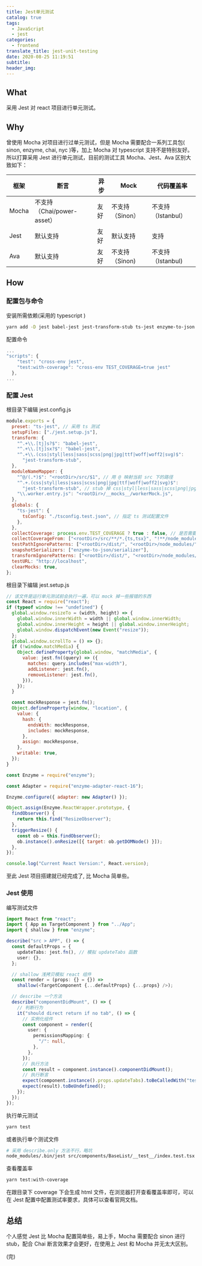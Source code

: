 ```yaml
---
title: Jest单元测试
catalog: true
tags:
  - JavaScript
  - jest
categories:
  - frontend
translate_title: jest-unit-testing
date: 2020-08-25 11:19:51
subtitle:
header_img:
---
```


## What

采用 Jest 对 react 项目进行单元测试。

## Why

曾使用 Mocha 对项目进行过单元测试，但是 Mocha 需要配合一系列工具包( sinon, enzyme, chai, nyc )等，加上 Mocha 对 typescript 支持不是特别友好。所以打算采用 Jest 进行单元测试，目前的测试工具 Mocha、Jest、Ava 区别大致如下：

| 框架  | 断言                       | 异步 | Mock            | 代码覆盖率         |
| ----- | -------------------------- | ---- | --------------- | ------------------ |
| Mocha | 不支持（Chai/power-asset） | 友好 | 不支持（Sinon） | 不支持（Istanbul） |
| Jest  | 默认支持                   | 友好 | 默认支持        | 支持               |
| Ava   | 默认支持                   | 友好 | 不支持（Sinon)  | 不支持（Istanbul)  |

## How

### 配置包与命令

安装所需依赖(采用的 typescript )

```bash
yarn add -D jest babel-jest jest-transform-stub ts-jest enzyme-to-json enzyme enzyme-adapter-react-16
```

配置命令

```js
...
"scripts": {
    "test": "cross-env jest",
    "test:with-coverage": "cross-env TEST_COVERAGE=true jest"
  },
...
```

### 配置 Jest

根目录下编辑 jest.config.js

```js
module.exports = {
  preset: "ts-jest", // 采用 ts 测试
  setupFiles: ["./jest.setup.js"],
  transform: {
    "^.+\\.[tj]s?$": "babel-jest",
    "^.+\\.[tj]sx?$": "babel-jest",
    "^.+\\.(css|styl|less|sass|scss|png|jpg|ttf|woff|woff2|svg)$":
      "jest-transform-stub",
  },
  moduleNameMapper: {
    "^@/(.*)$": "<rootDir>/src/$1", // 用 @ 映射当前 src 下的路径
    "^.+.(css|styl|less|sass|scss|png|jpg|ttf|woff|woff2|svg)$":
      "jest-transform-stub", // stub 掉 css|styl|less|sass|scss|png|jpg|ttf|woff|woff2|svg 的测试
    "\\.worker.entry.js": "<rootDir>/__mocks__/workerMock.js",
  },
  globals: {
    "ts-jest": {
      tsConfig: "./tsconfig.test.json", // 指定 ts 测试配置文件
    },
  },
  collectCoverage: process.env.TEST_COVERAGE ? true : false, // 是否需要查看测试覆盖率
  collectCoverageFrom: ["<rootDir>/src/**/*.{ts,tsx}", "!**/node_modules/**"],
  testPathIgnorePatterns: ["<rootDir>/dist/", "<rootDir>/node_modules/"],
  snapshotSerializers: ["enzyme-to-json/serializer"],
  transformIgnorePatterns: ["<rootDir>/dist/", "<rootDir>/node_modules/"],
  testURL: "http://localhost",
  clearMocks: true,
};
```

根目录下编辑 jest.setup.js

```js
// 该文件是运行单元测试前会执行一遍，可以 mock 掉一些报错的东西
const React = require("react");
if (typeof window !== "undefined") {
  global.window.resizeTo = (width, height) => {
    global.window.innerWidth = width || global.window.innerWidth;
    global.window.innerHeight = height || global.window.innerHeight;
    global.window.dispatchEvent(new Event("resize"));
  };
  global.window.scrollTo = () => {};
  if (!window.matchMedia) {
    Object.defineProperty(global.window, "matchMedia", {
      value: jest.fn((query) => ({
        matches: query.includes("max-width"),
        addListener: jest.fn(),
        removeListener: jest.fn(),
      })),
    });
  }

  const mockResponse = jest.fn();
  Object.defineProperty(window, "location", {
    value: {
      hash: {
        endsWith: mockResponse,
        includes: mockResponse,
      },
      assign: mockResponse,
    },
    writable: true,
  });
}

const Enzyme = require("enzyme");

const Adapter = require("enzyme-adapter-react-16");

Enzyme.configure({ adapter: new Adapter() });

Object.assign(Enzyme.ReactWrapper.prototype, {
  findObserver() {
    return this.find("ResizeObserver");
  },
  triggerResize() {
    const ob = this.findObserver();
    ob.instance().onResize([{ target: ob.getDOMNode() }]);
  },
});

console.log("Current React Version:", React.version);
```

至此 Jest 项目搭建就已经完成了, 比 Mocha 简单些。

### Jest 使用

编写测试文件

```ts
import React from "react";
import { App as TargetComponent } from "../App";
import { shallow } from "enzyme";

describe("src > APP", () => {
  const defaultProps = {
    updateTabs: jest.fn(), // 模拟 updateTabs 函数
    user: {},
  };

  // shallow 浅拷贝模拟 react 组件
  const render = (props: {} = {}) =>
    shallow(<TargetComponent {...defaultProps} {...props} />);

  // describe 一个方法
  describe("componentDidMount", () => {
    // 判断行为
    it("should direct return if no tab", () => {
      // 实例化组件
      const component = render({
        user: {
          permissionsMapping: {
            "/": null,
          },
        },
      });
      // 执行方法
      const result = component.instance().componentDidMount();
      // 执行断言
      expect(component.instance().props.updateTabs).toBeCalledWith("test");
      expect(result).toBeUndefined();
    });
  });
});
```

执行单元测试

```bash
yarn test
```

或者执行单个测试文件

```bash
# 采用 describe.only 方法不行，略坑
node_modules/.bin/jest src/components/BaseList/__test__/index.test.tsx
```

查看覆盖率

```bash
yarn test:with-coverage
```

在跟目录下 coverage 下会生成 html 文件，在浏览器打开查看覆盖率即可，可以在 Jest 配置中配置测试率要求，具体可以查看官网文档。

## 总结

个人感觉 Jest 比 Mocha 配置简单些，易上手，Mocha 需要配合 sinon 进行 stub，配合 Chai 断言效果才会更好，在使用上 Jest 和 Mocha 并无太大区别。

(完)
